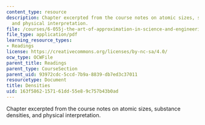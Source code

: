 ```yaml
---
content_type: resource
description: Chapter excerpted from the course notes on atomic sizes, substance densities,
  and physical interpretation.
file: /courses/6-055j-the-art-of-approximation-in-science-and-engineering-spring-2008/163f5862157161dd55e89c757b43b0ad_apr04a.pdf
file_type: application/pdf
learning_resource_types:
- Readings
license: https://creativecommons.org/licenses/by-nc-sa/4.0/
ocw_type: OCWFile
parent_title: Readings
parent_type: CourseSection
parent_uid: 93972cdc-5ccd-7b9a-8839-db7ed3c37011
resourcetype: Document
title: Densities
uid: 163f5862-1571-61dd-55e8-9c757b43b0ad
---
```

Chapter excerpted from the course notes on atomic sizes, substance densities, and physical interpretation.